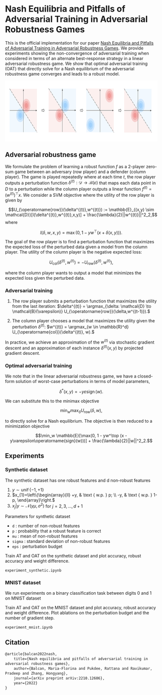 # Nash Equilibria and Pitfalls of Adversarial Training in Adversarial Robustness Games

This is the official implementation for our paper [Nash Equilibria and Pitfalls of Adversarial Training in Adversarial Robustness Games](https://arxiv.org/abs/2210.12606). We provide experiments showing the non-convergence of adversarial training when considered in terms of an alternate best-response strategy in a linear adversarial robustness game. We show that optimal adversarial training (OAT) that directly solve for a Nash equilibrium of the adversarial robustness game converges and leads to a robust model.

<img src="nash_adv.png"  height="200">


## Adversarial robustness game
We formulate the problem of learning a robust function $f$ as a 2-player zero-sum game between an adversary (row player) and a defender (column player). The game is played repeatedly where at each time $t$, the row player outputs a perturbation function $\delta^{(t)} : \mathcal{D} \to \mathcal{B}(\varepsilon)$ that maps each data point in $D$ to a perturbation while the column player outputs a linear function $f^{(t)} = (w^{(t)})^\top x$. We consider a SVM objective where the utility of the row player is given by

$$U_{\operatorname{row}}(\delta^{(t)},w^{(t)}) := 
    \mathbb{E}_{(x,y) \sim \mathcal{D}}[l(\delta^{(t)},w^{(t)},x,y)] + \frac{\lambda}{2}||w^{(t)}||^2_2,$$
where

$$l(\delta, w,x,y) = \max(0, 1 - yw^\top (x + \delta(x,y))).$$

The goal of the row player is to find a perturbation function that maximizes the expected loss of the perturbed data given a model from the column player. The utility of the column player is the negative expected loss:

$$U_{\operatorname{col}}(\delta^{(t)},w^{(t)}) = -U_{\operatorname{row}}(\delta^{(t)},w^{(t)}),$$

where the column player wants to output a model that minimizes the expected loss given the perturbed data.


### Adversarial training

 1. The row player submits a perturbation function that maximizes the utility from the last iteration:
    $\delta^{(t)} = \argmax_{\delta: \mathcal{D} \to \mathcal{B}(\varepsilon)} U_{\operatorname{row}}(\delta,w^{(t-1)}).$
    
 2. The column player chooses a model that maximizes the utility given the perturbation  $\delta^{(t)}$:
    $w^{(t)} = \argmax_{w \in \mathbb{R}^d} U_{\operatorname{col}}(\delta^{(t)}, w).$

In practice, we achieve an approximation of the $w^{(t)}$ via stochastic gradient descent and an approximation of each instance $\delta^{(t)}(x,y)$ by projected gradient descent.

### Optimal adversarial training
We note that in the linear adversarial robustness game, we have a closed-form solution of worst-case perturbations in terms of model parameters,

$$\delta^*(x,y) = -y\varepsilon\operatorname{sign}(w).$$

We can substitute this to the minimax objective 

$$\min_w \max_{\delta} U_{\operatorname{row}}(\delta, w),$$

to directly solve for a Nash equilibrium. The objective is then reduced to a minimization objective

$$\min_w \mathbb{E}[\max(0, 1 - yw^\top (x -y\varepsilon\operatorname{sign}(w)))] + \frac{\lambda}{2}||w||^2_2.$$


## Experiments

### Synthetic dataset 
The synthetic dataset has one robust features and d non-robust features
1. $y {\sim} \operatorname{unif}\{-1,+1\}$
 2. $x_{1}=\left\{\begin{array}{ll} +y, & \text { w.p. } p; \\ -y, & \text { w.p. } 1-p, \end{array}\right.$
2.  $x_j|y \sim \mathcal{N}(y\mu, \sigma^2)$ for $j = 2,3,\dots, d+1$

Parameters for synthetic dataset
 - `d` : number of non-robust features
 - `p` : probability that a robust feature is correct
 - `mu` : mean of non-robust features
 - `sigma` : standard deviation of non-robust features
 - `eps` : perturbation budget

Train AT and OAT on the synthetic dataset and plot accuracy, robust accuracy and weight difference.

    experiment_synthetic.ipynb
### MNIST dataset
We run experiments on a binary classification task between digits $0$ and $1$ on MNIST dataset 

Train AT and OAT on the MNIST dataset and plot accuracy, robust accuracy and weight difference. Plot ablations on the perturbation budget and the number of gradient step.

    experiment_mnist.ipynb

## Citation

    @article{balcan2022nash,
	    title={Nash equilibria and pitfalls of adversarial training in adversarial robustness games},
	    author={Balcan, Maria-Florina and Pukdee, Rattana and Ravikumar, Pradeep and Zhang, Hongyang},
	    journal={arXiv preprint arXiv:2210.12606},
	    year={2022}
    }

 



